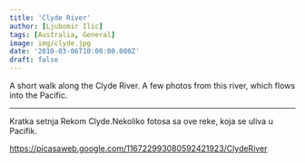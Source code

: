 ```yaml
---
title: 'Clyde River'
author: [Ljubomir Ilic]
tags: [Australia, General]
image: img/clyde.jpg
date: '2010-03-06T10:00:00.000Z'
draft: false
---
```


A short walk along the Clyde River. A few photos from this river, which flows into the Pacific.

--------

Kratka setnja Rekom Clyde.Nekoliko fotosa sa ove reke, koja se uliva u Pacifik.

https://picasaweb.google.com/116722993080592421923/ClydeRiver

